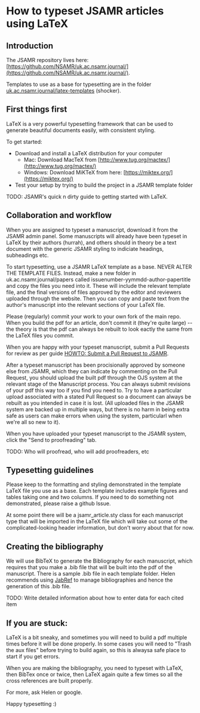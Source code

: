 # How to typeset JSAMR articles using LaTeX

## Introduction
The JSAMR repository lives here: [https://github.com/NSAMR/uk.ac.nsamr.journal/](https://github.com/NSAMR/uk.ac.nsamr.journal/).

Templates to use as a base for typesetting are in the folder [uk.ac.nsamr.journal/latex-templates](https://github.com/NSAMR/uk.ac.nsamr.journal/tree/master/latex-templates) (shocker).

## First things first
LaTeX is a very powerful typesetting framework that can be used to generate beautiful documents easily, with consistent styling.

To get started:
* Download and install a LaTeX distribution for your computer
  * Mac: Download MacTeX from [http://www.tug.org/mactex/](http://www.tug.org/mactex/)
  * Windows: Download MiKTeX from here: [https://miktex.org/](https://miktex.org/)
* Test your setup by trying to build the project in a JSAMR template folder

TODO: JSAMR's quick n dirty guide to getting started with LaTeX.

## Collaboration and workflow
When you are assigned to typeset a manuscript, download it from the JSAMR admin panel. Some manuscripts will already have been typeset in LaTeX by their authors (hurrah), and others should in theory be a text document with the generic JSAMR styling to indiciate headings, subheadings etc. 

To start typesetting, use a JSAMR LaTeX template as a base. NEVER ALTER THE TEMPLATE FILES. Instead, make a new folder in uk.ac.nsamr.journal/papers called issuenumber-yymmdd-author-papertitle and copy the files you need into it. These will include the relevant template file, and the final versions of files approved by the editor and reviewers uploaded through the website. Then you can copy and paste text from the author's manuscript into the relevant sections of your LaTeX file.

Please (regularly) commit your work to your own fork of the main repo. When you build the pdf for an article, don't commit it (they're quite large) -- the theory is that the pdf can always be rebuilt to look eactly the same from the LaTeX files you commit.

When you are happy with your typeset manuscript, submit a Pull Requests for review as per guide [HOWTO: Submit a Pull Request to JSAMR](https://github.com/NSAMR/uk.ac.nsamr.journal/blob/master/HOWTO:%20Submit%20a%20Pull%20Request%20to%20JSAMR.md).

After a typeset manuscript has been procisionally approved by someone else from JSAMR, which they can indicate by commenting on the Pull Request, you should upload the built pdf through the OJS system at the relevant stage of the Manuscript process. You can always submit revisions of your pdf this way too if you find you need to. Try to have a particular upload associated with a stated Pull Request so a document can always be rebuilt as you intended in case it is lost. (All uploaded files in the JSAMR system are backed up in multiple ways, but there is no harm in being extra safe as users can make errors when using the system, particularl when we're all so new to it).

When you have uploaded your typeset manuscript to the JSAMR system, click the "Send to proofreading" tab.

TODO: Who will proofread, who will add proofreaders, etc

## Typesetting guidelines

Please keep to the formatting and styling demonstrated in the template LaTeX file you use as a base. Each template includes example figures and tables taking one and two columns. If you need to do something not demonstrated, please raise a github Issue.

At some point there will be a jsamr_article.sty class for each manuscript type that will be imported in the LaTeX file which will take out some of the complicated-looking header information, but don't worry about that for now.

## Creating the bibliography

We will use BibTeX to generate the Bibliography for each manuscript, which requires that you make a .bib file that will be built into the pdf of the manuscript. There is a sample .bib file in each template folder. Helen recommends using [JabRef](http://www.jabref.org/) to manage bibliographies and hence the generation of this .bib file.

TODO: Write detailed information about how to enter data for each cited item

## If you are stuck:
LaTeX is a bit sneaky, and sometimes you will need to build a pdf multiple times before it will be done properly. In some cases you will need to "Trash the aux files" before trying to build again, so this is alwaysa safe place to start if you get errors.

When you are making the bibliography, you need to typeset with LaTeX, then BibTex once or twice, then LaTeX again quite a few times so all the cross references are built properly.

For more, ask Helen or google.

Happy typesetting :)



